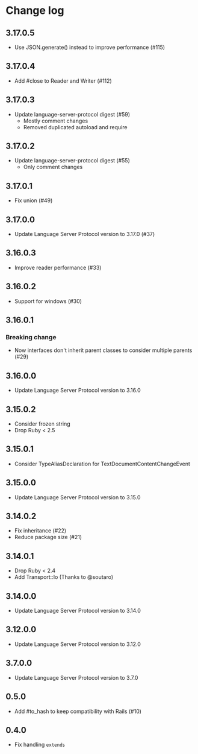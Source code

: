 # Change log

## 3.17.0.5

- Use JSON.generate() instead to improve performance (#115)

## 3.17.0.4

- Add #close to Reader and Writer (#112)

## 3.17.0.3

- Update language-server-protocol digest (#59)
  - Mostly comment changes
  - Removed duplicated autoload and require

## 3.17.0.2

- Update language-server-protocol digest (#55)
  - Only comment changes

## 3.17.0.1

- Fix union (#49)

## 3.17.0.0

- Update Language Server Protocol version to 3.17.0 (#37)

## 3.16.0.3

- Improve reader performance (#33)

## 3.16.0.2

- Support for windows (#30)

## 3.16.0.1

### Breaking change

- Now interfaces don't inherit parent classes to consider multiple parents (#29)

## 3.16.0.0

- Update Language Server Protocol version to 3.16.0

## 3.15.0.2

- Consider frozen string
- Drop Ruby < 2.5

## 3.15.0.1

- Consider TypeAliasDeclaration for TextDocumentContentChangeEvent

## 3.15.0.0

- Update Language Server Protocol version to 3.15.0

## 3.14.0.2

- Fix inheritance (#22)
- Reduce package size (#21)

## 3.14.0.1

- Drop Ruby < 2.4
- Add Transport::Io (Thanks to @soutaro)

## 3.14.0.0

- Update Language Server Protocol version to 3.14.0

## 3.12.0.0

- Update Language Server Protocol version to 3.12.0

## 3.7.0.0

- Update Language Server Protocol version to 3.7.0

## 0.5.0

- Add #to_hash to keep compatibility with Rails (#10)

## 0.4.0

- Fix handling `extends`
